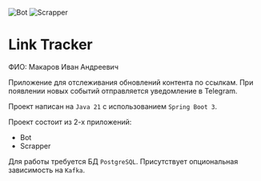 ![Bot](https://github.com/sanyarnd/java-course-2023-backend-template/actions/workflows/bot.yml/badge.svg)
![Scrapper](https://github.com/sanyarnd/java-course-2023-backend-template/actions/workflows/scrapper.yml/badge.svg)

# Link Tracker

ФИО: Макаров Иван Андреевич

Приложение для отслеживания обновлений контента по ссылкам.
При появлении новых событий отправляется уведомление в Telegram.

Проект написан на `Java 21` с использованием `Spring Boot 3`.

Проект состоит из 2-х приложений:
* Bot
* Scrapper

Для работы требуется БД `PostgreSQL`. Присутствует опциональная зависимость на `Kafka`.
